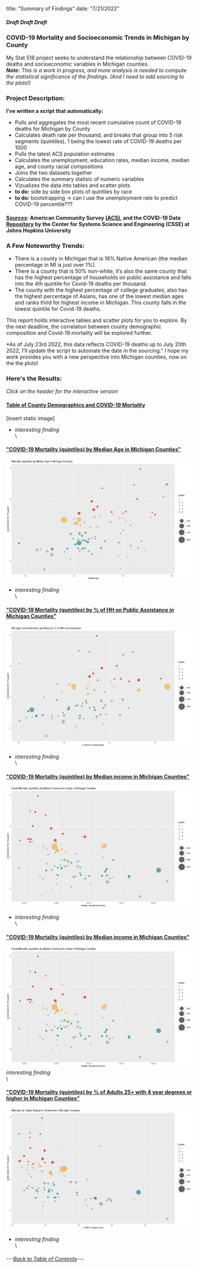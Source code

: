 
title: "Summary of Findings"
date: "7/21/2022"



#### *Draft*  *Draft* *Draft* 



### **COVID-19 Mortality and Socioeconomic Trends in Michigan by County**
My Stat 518 project seeks to understand the relationship between COVID-19 deaths and socioeconomic variables in Michigan counties. \
***Note:***  *This is a work in progress, and more analysis is needed to compute the statistical significance of the findings. (And I need to add sourcing to the plots!)*

### **Project Description:**
**I’ve written a script that automatically:**

- Pulls and aggregates the most recent cumulative count of COVID-19 deaths for Michigan by County 
- Calculates death rate per thousand, and breaks that group into 5 risk segments (quintiles), 1 being the lowest rate of COVID-19 deaths per 1000
- Pulls the latest ACS population estimates
- Calculates the unemployment, education rates, median income, median age, and county racial compositions
- Joins the two datasets together
- Calculates the summary statisic of numeric variables 
- Vizualizes the data into tables and scatter plots 
- **to do:** side by side box plots of quintiles by race
- **to do:** bootstrapping -> can I use the unemployment rate to predict COVID-19 percentile???


#### [Sources](https://github.com/BrookemWalters/BrookemWalters-Portfolio/blob/main/Stats%20518%20Final%20Project/Sources/sources.md#sources): American Community Survey [(ACS)](https://www.census.gov/programs-surveys/acs/about.html), and the COVID-19 Data [Repository](https://github.com/CSSEGISandData/COVID-19) by the Center for Systems Science and Engineering (CSSE) at Johns Hopkins University

### A Few Noteworthy Trends:
- There is a county in Michigan that is 16% Native American (the median percentage in MI is just over 1%).
- There is a county that is 50% non-white, it’s also the same county that has the highest percentage of households on public assistance and falls into the 4th quintile for Covid-19 deaths per thousand. 
- The county with the highest percentage of college graduates, also has the highest percentage of Asians, has one of the lowest median ages and ranks third for highest income in Michigan. This county falls in the lowest quintile for Covid-19 deaths.

This report holds interactive tables and scatter plots for you to explore.
By the next deadline, the correlation between county demographic composition and Covid-19 mortality will be explored further. 

*As of July 23rd 2022, this data reflects COVID-19 deaths up to July 20th 2022, I'll update the script to automate the date in the sourcing."
I hope my work provides you with a new perspective into Michigan counties, now on the the plots!


### Here's the Results:
*Click on the header for the interactive version*

#### [Table of County Demographics and COVID-19 Mortality](https://073308-brooke.shinyapps.io/MIShiny/)
[insert static image]
- *interesting finding*
\
\
#### ["COVID-19 Mortality (quintiles) by Median Age in Michigan Counties"](https://rpubs.com/ekoorb03/plots_medianage)
![](https://github.com/BrookemWalters/BrookemWalters-Portfolio/blob/main/Stats%20518%20Final%20Project/Plots/age_sp.jpeg?raw=true)
- *interesting finding* 
\
\
#### ["COVID-19 Mortality (quintiles) by % of HH on Public Assistance in Michigan Counties"](https://rpubs.com/ekoorb03/plots_pubassistance)
![](https://github.com/BrookemWalters/BrookemWalters-Portfolio/blob/main/Stats%20518%20Final%20Project/Plots/assist_sp.jpeg?raw=true)
- *interesting finding* 
\
\

#### ["COVID-19 Mortality (quintiles) by Median income in Michigan Counties"](hhttps://rpubs.com/ekoorb03/plots_income)
![incomeplot](https://github.com/BrookemWalters/BrookemWalters-Portfolio/blob/main/Stats%20518%20Final%20Project/Plots/income_sp.jpeg?raw=true)
- *interesting finding* 
\
\


#### ["COVID-19 Mortality (quintiles) by Median income in Michigan Counties"](https://rpubs.com/ekoorb03/plots_pubassistance)
![](https://github.com/BrookemWalters/BrookemWalters-Portfolio/blob/main/Stats%20518%20Final%20Project/Plots/income_sp.jpeg?raw=true)
*interesting finding* 
\
\

#### ["COVID-19 Mortality (quintiles) by % of Adults 25+ with 4 year degrees or higher in Michigan Counties"](https://rpubs.com/ekoorb03/plots_pubassistance)
 ![](https://github.com/BrookemWalters/BrookemWalters-Portfolio/blob/main/Stats%20518%20Final%20Project/Plots/ed_sp.jpeg?raw=true) 
- *interesting finding* 
\
\


###### ---[Back to Table of Contents](https://github.com/BrookemWalters/BrookemWalters-Portfolio#table-of-contents-brooke-walters-portfolio)---
